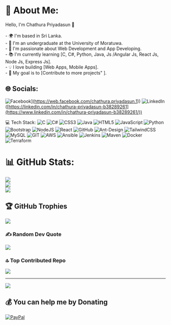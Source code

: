 # 💫 About Me:
Hello, I'm Chathura Priyadasun 👋<br><br>- 🌍 I'm based in Sri Lanka.<br>- 💼 I'm an undergraduate at the University of Moratuwa.<br>- 🌱 I'm passionate about Web Development and App Developing.<br>- 📚 I'm currently learning [C, C#, Python, Java, Js /Angular Js, React Js, Node Js, Express Js].<br>- 💡 I love building [Web Apps, Mobile Apps].<br>- 🎯 My goal is to [Contribute to more projects" ].


## 🌐 Socials:
![Facebook](https://img.shields.io/badge/Facebook-%231877F2.svg?logo=Facebook&logoColor=white)](https://web.facebook.com/chathura.priyadasun.1)) ![LinkedIn](https://img.shields.io/badge/LinkedIn-%230077B5.svg?logo=linkedin&logoColor=white)([https://linkedin.com/in/chathura-priyadasun-b38289261](https://www.linkedin.com/in/chathura-priyadasun-b38289261/)) 

💻 Tech Stack:
![C](https://img.shields.io/badge/c-%2300599C.svg?style=for-the-badge&logo=c&logoColor=white) 
![C#](https://img.shields.io/badge/c%23-%23239120.svg?style=for-the-badge&logo=c-sharp&logoColor=white) 
![CSS3](https://img.shields.io/badge/css3-%231572B6.svg?style=for-the-badge&logo=css3&logoColor=white) 
![Java](https://img.shields.io/badge/java-%23ED8B00.svg?style=for-the-badge&logo=java&logoColor=white) 
![HTML5](https://img.shields.io/badge/html5-%23E34F26.svg?style=for-the-badge&logo=html5&logoColor=white) 
![JavaScript](https://img.shields.io/badge/javascript-%23323330.svg?style=for-the-badge&logo=javascript&logoColor=%23F7DF1E) 
![Python](https://img.shields.io/badge/python-3670A0?style=for-the-badge&logo=python&logoColor=ffdd54) 
![Bootstrap](https://img.shields.io/badge/bootstrap-%23563D7C.svg?style=for-the-badge&logo=bootstrap&logoColor=white) 
![NodeJS](https://img.shields.io/badge/node.js-6DA55F?style=for-the-badge&logo=node.js&logoColor=white) 
![React](https://img.shields.io/badge/react-%2320232a.svg?style=for-the-badge&logo=react&logoColor=%2361DAFB) 
![GitHub](https://img.shields.io/badge/GitHub-%23121011.svg?style=for-the-badge&logo=github&logoColor=white) 
![Ant-Design](https://img.shields.io/badge/-AntDesign-%230170FE?style=for-the-badge&logo=ant-design&logoColor=white) 
![TailwindCSS](https://img.shields.io/badge/tailwindcss-%2338B2AC.svg?style=for-the-badge&logo=tailwind-css&logoColor=white) 
![MySQL](https://img.shields.io/badge/mysql-%2300f.svg?style=for-the-badge&logo=mysql&logoColor=white) 
![GIT](https://img.shields.io/badge/Git-fc6d26?style=for-the-badge&logo=git&logoColor=white) 
![AWS](https://img.shields.io/badge/AWS-FF9900?style=for-the-badge&logo=amazon-aws&logoColor=white) 
![Ansible](https://img.shields.io/badge/Ansible-FF6347?style=for-the-badge&logo=ansible&logoColor=white) 
![Jenkins](https://img.shields.io/badge/Jenkins-303F9F?style=for-the-badge&logo=jenkins&logoColor=white) 
![Maven](https://img.shields.io/badge/Maven-C71A7F?style=for-the-badge&logo=apache-maven&logoColor=white) 
![Docker](https://img.shields.io/badge/Docker-2496ED?style=for-the-badge&logo=docker&logoColor=white) 
![Terraform](https://img.shields.io/badge/Terraform-FF7F50?style=for-the-badge&logo=terraform&logoColor=white) 
# 📊 GitHub Stats:
![](https://github-readme-stats.vercel.app/api?username=PriyadasunKC&theme=radical&hide_border=false&include_all_commits=true&count_private=true)<br/>
![](https://github-readme-streak-stats.herokuapp.com/?user=PriyadasunKC&theme=radical&hide_border=false)<br/>
![](https://github-readme-stats.vercel.app/api/top-langs/?username=PriyadasunKC&theme=radical&hide_border=false&include_all_commits=true&count_private=true&layout=compact)

## 🏆 GitHub Trophies
![](https://github-profile-trophy.vercel.app/?username=PriyadasunKC&theme=monokai&no-frame=false&no-bg=false&margin-w=4)

### ✍️ Random Dev Quote
![](https://quotes-github-readme.vercel.app/api?type=horizontal&theme=radical)

### 🔝 Top Contributed Repo
![](https://github-contributor-stats.vercel.app/api?username=PriyadasunKC&limit=5&theme=dark&combine_all_yearly_contributions=true)

---
[![](https://visitcount.itsvg.in/api?id=PriyadasunKC&icon=0&color=0)](https://visitcount.itsvg.in)

  ## 💰 You can help me by Donating
  [![PayPal](https://img.shields.io/badge/PayPal-00457C?style=for-the-badge&logo=paypal&logoColor=white)](https://paypal.me/premasirikb1@gmail.com) 

  
<!-- Proudly created with GPRM ( https://gprm.itsvg.in ) -->
